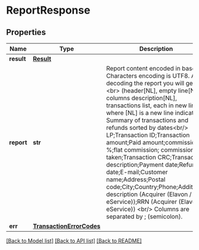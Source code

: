 # ReportResponse

## Properties
Name | Type | Description | Notes
------------ | ------------- | ------------- | -------------
**result** | [**Result**](Result.md) |  | [optional] 
**report** | **str** | Report content encoded in base64. Characters encoding is UTF8. After decoding the report you will get: &lt;br&gt; (header[NL], empty line[NL], columns description[NL], transactions list, each in new line, where [NL] is a new line indicator): Summary of transactions and refunds sorted by dates&lt;br/&gt; LP;Transaction ID;Transaction amount;Paid amount;commission %;flat commission; commission taken;Transaction CRC;Transaction description;Payment date;Refund date;E-mail;Customer name;Address;Postal code;City;Country;Phone;Additional description (Acquirer (Elavon / eService));RRN (Acquirer (Elavon / eService)) &lt;br/&gt; Columns are separated by ; (semicolon). | [optional] 
**err** | [**TransactionErrorCodes**](TransactionErrorCodes.md) |  | [optional] 

[[Back to Model list]](../README.md#documentation-for-models) [[Back to API list]](../README.md#documentation-for-api-endpoints) [[Back to README]](../README.md)


